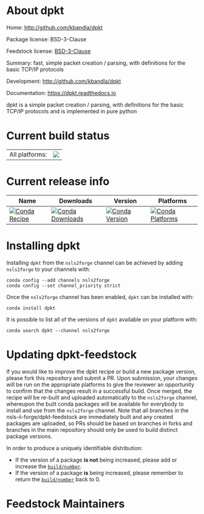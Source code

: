 About dpkt
==========

Home: http://github.com/kbandla/dpkt

Package license: BSD-3-Clause

Feedstock license: [BSD-3-Clause](https://github.com/nsls-ii-forge/dpkt-feedstock/blob/master/LICENSE.txt)

Summary: fast, simple packet creation / parsing, with definitions for the basic TCP/IP protocols

Development: http://github.com/kbandla/dpkt

Documentation: https://dpkt.readthedocs.io

dpkt is a simple packet creation / parsing, with definitions for the basic TCP/IP protocols
and is implemented in pure python


Current build status
====================


<table><tr><td>All platforms:</td>
    <td>
      <a href="https://dev.azure.com/nsls2forge/nsls2forge/_build/latest?definitionId=17&branchName=master">
        <img src="https://dev.azure.com/nsls2forge/nsls2forge/_apis/build/status/dpkt-feedstock?branchName=master">
      </a>
    </td>
  </tr>
</table>

Current release info
====================

| Name | Downloads | Version | Platforms |
| --- | --- | --- | --- |
| [![Conda Recipe](https://img.shields.io/badge/recipe-dpkt-green.svg)](https://anaconda.org/nsls2forge/dpkt) | [![Conda Downloads](https://img.shields.io/conda/dn/nsls2forge/dpkt.svg)](https://anaconda.org/nsls2forge/dpkt) | [![Conda Version](https://img.shields.io/conda/vn/nsls2forge/dpkt.svg)](https://anaconda.org/nsls2forge/dpkt) | [![Conda Platforms](https://img.shields.io/conda/pn/nsls2forge/dpkt.svg)](https://anaconda.org/nsls2forge/dpkt) |

Installing dpkt
===============

Installing `dpkt` from the `nsls2forge` channel can be achieved by adding `nsls2forge` to your channels with:

```
conda config --add channels nsls2forge
conda config --set channel_priority strict
```

Once the `nsls2forge` channel has been enabled, `dpkt` can be installed with:

```
conda install dpkt
```

It is possible to list all of the versions of `dpkt` available on your platform with:

```
conda search dpkt --channel nsls2forge
```




Updating dpkt-feedstock
=======================

If you would like to improve the dpkt recipe or build a new
package version, please fork this repository and submit a PR. Upon submission,
your changes will be run on the appropriate platforms to give the reviewer an
opportunity to confirm that the changes result in a successful build. Once
merged, the recipe will be re-built and uploaded automatically to the
`nsls2forge` channel, whereupon the built conda packages will be available for
everybody to install and use from the `nsls2forge` channel.
Note that all branches in the nsls-ii-forge/dpkt-feedstock are
immediately built and any created packages are uploaded, so PRs should be based
on branches in forks and branches in the main repository should only be used to
build distinct package versions.

In order to produce a uniquely identifiable distribution:
 * If the version of a package **is not** being increased, please add or increase
   the [``build/number``](https://docs.conda.io/projects/conda-build/en/latest/resources/define-metadata.html#build-number-and-string).
 * If the version of a package **is** being increased, please remember to return
   the [``build/number``](https://docs.conda.io/projects/conda-build/en/latest/resources/define-metadata.html#build-number-and-string)
   back to 0.

Feedstock Maintainers
=====================


